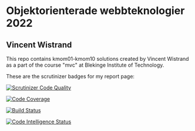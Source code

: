 # Objektorienterade webbteknologier 2022
## Vincent Wistrand

This repo contains kmom01-kmom10 solutions created by Vincent Wistrand as a part of the course "mvc" at Blekinge Institute of Technology.

These are the scrutinizer badges for my report page:

[![Scrutinizer Code Quality](https://scrutinizer-ci.com/g/vincentwistrand/mvc_report/badges/quality-score.png?b=main)](https://scrutinizer-ci.com/g/vincentwistrand/mvc_report/?branch=main)

[![Code Coverage](https://scrutinizer-ci.com/g/vincentwistrand/mvc_report/badges/coverage.png?b=main)](https://scrutinizer-ci.com/g/vincentwistrand/mvc_report/?branch=main)

[![Build Status](https://scrutinizer-ci.com/g/vincentwistrand/mvc_report/badges/build.png?b=main)](https://scrutinizer-ci.com/g/vincentwistrand/mvc_report/build-status/main)

[![Code Intelligence Status](https://scrutinizer-ci.com/g/vincentwistrand/mvc_report/badges/code-intelligence.svg?b=main)](https://scrutinizer-ci.com/code-intelligence)
